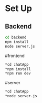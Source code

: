 # Set Up

## Backend
```bash
cd backend
npm install
node server.js
```

#frontend
```bash
*cd chatApp
*npm install
*npm run dev
```

#server
```bash
*cd chatApp
*node server.js
```
